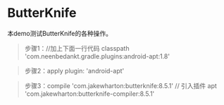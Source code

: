 # ButterKnife
本demo测试ButterKnife的各种操作。
> 步骤1：//加上下面一行代码
        classpath 'com.neenbedankt.gradle.plugins:android-apt:1.8'

> 步骤2：apply plugin: 'android-apt'

> 步骤3：compile 'com.jakewharton:butterknife:8.5.1'
// 引入插件
> apt 'com.jakewharton:butterknife-compiler:8.5.1'


